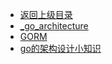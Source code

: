 - [返回上级目录](../_sidebar.md)
- [_go_architecture](_go_architecture.md)
- [GORM](GORM.md)
- [go的架构设计小知识](go的架构设计小知识.md)